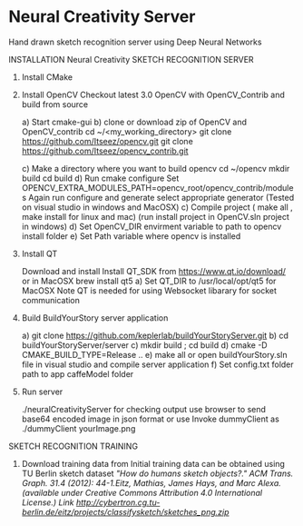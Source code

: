 # Neural Creativity Server 
Hand drawn sketch recognition server using Deep Neural Networks


INSTALLATION Neural Creativity SKETCH RECOGNITION SERVER

1) Install CMake
2) Install OpenCV
    Checkout latest 3.0 OpenCV with OpenCV_Contrib and build from source 
        
    a) Start cmake-gui
    b) clone or download zip of OpenCV and OpenCV_contrib
        cd ~/<my_working_directory>
        git clone https://github.com/Itseez/opencv.git
        git clone https://github.com/Itseez/opencv_contrib.git
    
    c) Make a directory where you want to build opencv 
        cd ~/opencv
        mkdir build
        cd build
    d) Run cmake configure 
        Set OPENCV_EXTRA_MODULES_PATH=opencv_root/opencv_contrib/modules
        Again run configure and generate 
        select appropriate generator (Tested on visual studio in windows and MacOSX)
    c) Compile project ( make all , make install for linux and mac)
        (run install project in OpenCV.sln project in windows)
    d) Set OpenCV_DIR envirment variable to path to opencv install folder 
    e) Set Path variable where opencv is installed 
    
3) Install QT 


    Download and install Install QT_SDK from https://www.qt.io/download/
    or in MacOSX brew install qt5 
    a) Set QT_DIR to /usr/local/opt/qt5 for MacOSX 
    Note QT is needed for using Websocket libarary for socket communication 
        
3) Build BuildYourStory server application


   a)  git clone https://github.com/keplerlab/buildYourStoryServer.git
   b)  cd buildYourStoryServer/server
   c)  mkdir build ; cd build
   d)  cmake -D CMAKE_BUILD_TYPE=Release ..
   e)  make all or open buildYourStory.sln file in visual studio and compile server application
   f)  Set config.txt folder path to app caffeModel folder 
   
4) Run server 

    ./neuralCreativityServer 
    for checking output use browser to send base64 encoded image in json format or use 
    Invoke dummyClient as 
    ./dummyClient yourImage.png 
    
   
   
   
SKETCH RECOGNITION TRAINING   

1) Download training data from 
Initial training data can be obtained using TU Berlin sketch dataset 
<i>"How do humans sketch objects?." ACM Trans. Graph. 31.4 (2012): 44-1.Eitz, Mathias, James Hays, and Marc Alexa. 
(available under Creative Commons Attribution 4.0 International License.) 
Link http://cybertron.cg.tu-berlin.de/eitz/projects/classifysketch/sketches_png.zip </i>







